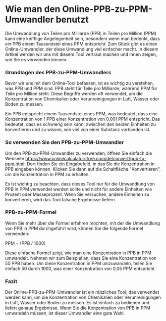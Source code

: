 Wie man den Online-PPB-zu-PPM-Umwandler benutzt
===============================================

Die Umwandlung von Teilen pro Milliarde (PPB) in Teilen pro Million (PPM) kann eine knifflige Angelegenheit sein, besonders wenn man bedenkt, dass ein PPB einem Tausendstel eines PPM entspricht. Zum Glück gibt es einen Online-Umwandler, der diese Umwandlung viel einfacher macht. In diesem Artikel werden wir uns mit diesem Tool vertraut machen und Ihnen zeigen, wie Sie es verwenden können.

### Grundlagen des PPB-zu-PPM-Umwandlers

Bevor wir uns mit dem Online-Tool befassen, ist es wichtig zu verstehen, was PPB und PPM sind. PPB steht für Teile pro Milliarde, während PPM für Teile pro Million steht. Diese Begriffe werden oft verwendet, um die Konzentration von Chemikalien oder Verunreinigungen in Luft, Wasser oder Boden zu messen.

Ein PPB entspricht einem Tausendstel eines PPM, was bedeutet, dass eine Konzentration von 1 PPB einer Konzentration von 0,001 PPM entspricht. Das bedeutet, dass es schwierig sein kann, zwischen den beiden Einheiten zu konvertieren und zu wissen, wie viel von einer Substanz vorhanden ist.

### So verwenden Sie den PPB-zu-PPM-Umwandler

Um den PPB-zu-PPM-Umwandler zu verwenden, öffnen Sie einfach die Webseite <https://www.onlinecalculatorsfree.com/de/convert/ppb-to-ppm.html>. Dort finden Sie ein Eingabefeld, in das Sie die Konzentration in PPB eingeben können. Klicken Sie dann auf die Schaltfläche "Konvertieren", um die Konzentration in PPM zu erhalten.

Es ist wichtig zu beachten, dass dieses Tool nur für die Umwandlung von PPB in PPM verwendet werden sollte und nicht für andere Einheiten wie Prozent oder Masseprozent. Wenn Sie versuchen, andere Einheiten zu konvertieren, wird das Tool falsche Ergebnisse liefern.

### PPB-zu-PPM-Formel

Wenn Sie mehr über die Formel erfahren möchten, mit der die Umwandlung von PPB in PPM durchgeführt wird, können Sie die folgende Formel verwenden:

PPM = (PPB / 1000)

Diese einfache Formel zeigt, wie man eine Konzentration in PPB in PPM umwandelt. Nehmen wir zum Beispiel an, dass Sie eine Konzentration von 50 PPB haben. Um diese Konzentration in PPM umzuwandeln, teilen Sie einfach 50 durch 1000, was einer Konzentration von 0,05 PPM entspricht.

### Fazit

Der Online-PPB-zu-PPM-Umwandler ist ein nützliches Tool, das verwendet werden kann, um die Konzentration von Chemikalien oder Verunreinigungen in Luft, Wasser oder Boden zu messen. Es ist einfach zu bedienen und liefert genaue Ergebnisse. Wenn Sie die Konzentration von PPB in PPM umwandeln müssen, ist dieser Umwandler eine gute Wahl.